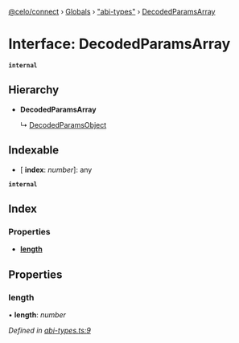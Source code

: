 [@celo/connect](../README.md) › [Globals](../globals.md) › ["abi-types"](../modules/_abi_types_.md) › [DecodedParamsArray](_abi_types_.decodedparamsarray.md)

# Interface: DecodedParamsArray

**`internal`** 

## Hierarchy

* **DecodedParamsArray**

  ↳ [DecodedParamsObject](_abi_types_.decodedparamsobject.md)

## Indexable

* \[ **index**: *number*\]: any

**`internal`** 

## Index

### Properties

* [__length__](_abi_types_.decodedparamsarray.md#__length__)

## Properties

###  __length__

• **__length__**: *number*

*Defined in [abi-types.ts:9](https://github.com/celo-org/celo-monorepo/blob/master/packages/sdk/connect/src/abi-types.ts#L9)*
